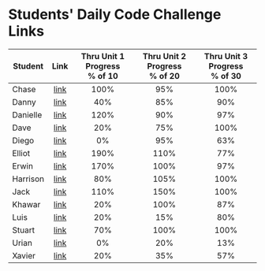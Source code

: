 # Students' Daily Code Challenge Links

| Student | Link | Thru Unit 1 Progress<br>% of 10 | Thru Unit 2 Progress<br>% of 20 | Thru Unit 3 Progress<br>% of 30|
|---|:---:|:---:|:---:|:---:|
| Chase | [link](https://git.generalassemb.ly/ceanders/daily-js-code-challenges) | 100% | 95% | 100% |
| Danny | [link](https://git.generalassemb.ly/dshindel/daily-js-code-challenges) | 40% | 85% | 90% |
| Danielle | [link](https://git.generalassemb.ly/damartinez16/daily-js-code-challenges) | 120% | 90% | 97% |
| Dave | [link](https://git.generalassemb.ly/lordsnoosh/daily-js-code-challenges) | 20% | 75% | 100% |
| Diego | [link](https://git.generalassemb.ly/diegoruiz06/daily-js-code-challenges) | 0% | 95% | 63% |
| Elliot | [link](https://git.generalassemb.ly/elliothwang/daily-js-code-challenges) | 190% | 110% | 77% |
| Erwin | [link](https://git.generalassemb.ly/erwinmedina/daily-js-code-challenges) | 170% | 100% | 97% |
| Harrison | [link](https://git.generalassemb.ly/Harrison-Berek-EP/daily-js-code-challenges) | 80% | 105% | 100% |
| Jack | [link](https://git.generalassemb.ly/jackhr/daily-js-code-challenges) | 110% | 150% | 100% |
| Khawar | [link](https://git.generalassemb.ly/khawarrr/daily-js-code-challenges) | 20% | 100% | 87% |
| Luis | [link](https://git.generalassemb.ly/lhern026/daily-js-code-challenges) | 20% | 15% | 80% |
| Stuart | [link](https://git.generalassemb.ly/stuartklingman/daily-js-code-challenges) | 70% | 100% | 100% |
| Urian | [link](https://git.generalassemb.ly/urian/daily-js-code-challenges) | 0% | 20% | 13% |
| Xavier | [link](https://git.generalassemb.ly/imthedude2351/daily-js-code-challenges) | 20% | 35% | 57% |

